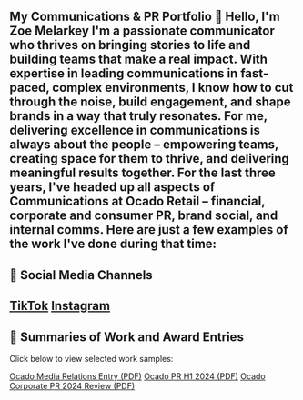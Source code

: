 My Communications & PR Portfolio
:wave: Hello, I'm Zoe Melarkey
I'm a passionate communicator who thrives on bringing stories to life and building teams that make a real impact. With expertise in leading communications in fast-paced, complex environments, I know how to cut through the noise, build engagement, and shape brands in a way that truly resonates. For me, delivering excellence in communications is always about the people – empowering teams, creating space for them to thrive, and delivering meaningful results together.
For the last three years, I've headed up all aspects of Communications at Ocado Retail – financial, corporate and consumer PR, brand social, and internal comms. Here are just a few examples of the work I've done during that time:
---
## :link: Social Media Channels

[TikTok](https://www.tiktok.com/@ocado) 
[Instagram](https://www.instagram.com/ocadouk)
---
## :page_facing_up: Summaries of Work and Award Entries
Click below to view selected work samples:

[Ocado Media Relations Entry (PDF)](Ocado%20Media%20Relations%20Entry.pdf) 
[Ocado PR H1 2024 (PDF)](Ocado%20PR%20H1%202024.pdf) 
[Ocado Corporate PR 2024 Review (PDF)](Ocado%20corporate%20PR%202024%20review)
